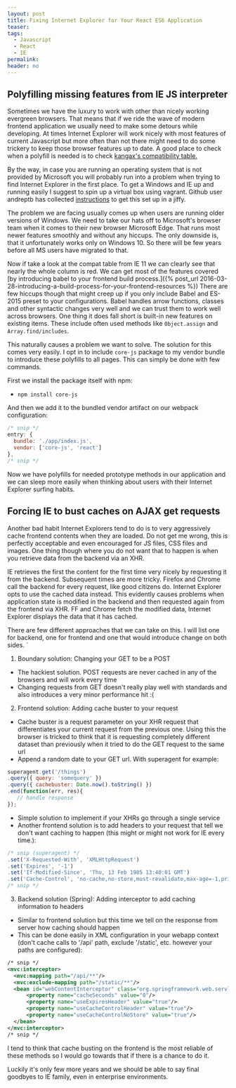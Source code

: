 ```yaml
---
layout: post
title: Fixing Internet Explorer for Your React ES6 Application
teaser:
tags:
  - Javascript
  - React
  - IE
permalink:
header: no
---
```


## Polyfilling missing features from IE JS interpreter

Sometimes we have the luxury to work with other than nicely working evergreen browsers. That means that if we ride the wave of modern frontend application we usually need to make some detours while developing. At times Internet Explorer will work nicely with most features of current Javascript but more often than not there might need to do some trickery to keep those browser features up to date. A good place to check when a polyfill is needed is to check [kangax's compatibility table.](https://kangax.github.io/compat-table/es6/)

By the way, in case you are running an operating system that is not provided by Microsoft you will probably run into a problem when trying to find Internet Explorer in the first place. To get a Windows and IE up and running easily I suggest to spin up a virtual box using vagrant. Github user andreptb has collected [instructions](https://gist.github.com/andreptb/57e388df5e881937e62a) to get this set up in a jiffy.

The problem we are facing usually comes up when users are running older versions of Windows. We need to take our hats off to Microsoft's browser team when it comes to their new browser Microsoft Edge. That runs most newer features smoothly and without any hiccups. The only downside is, that it unfortunately works only on Windows 10. So there will be few years before all MS users have migrated to that.

Now if take a look at the compat table from IE 11 we can clearly see that nearly the whole column is red. We can get most of the features covered [by introducing babel to your frontend build process.]({% post_url 2016-03-28-introducing-a-build-process-for-your-frontend-resources %}) There are few hiccups though that might creep up if you only include Babel and ES-2015 preset to your configurations. Babel handles arrow functions, classes and other syntactic changes very well and we can trust them to work well across browsers. One thing it does fall short is built-in new features on existing items. These include often used methods like `Object.assign` and `Array.find/includes`.

This naturally causes a problem we want to solve. The solution for this comes very easily. I opt in to include `core-js` package to my vendor bundle to introduce these polyfills to all pages. This can simply be done with few commands.

First we install the package itself with npm:
* `npm install core-js`

And then we add it to the bundled vendor artifact on our webpack configuration:

```javascript
/* snip */
entry: {
  bundle: './app/index.js',
  vendor: ['core-js', 'react']
},
/* snip */
```

Now we have polyfills for needed prototype methods in our application and we can sleep more easily when thinking about users with their Internet Explorer surfing habits.

## Forcing IE to bust caches on AJAX get requests

Another bad habit Internet Explorers tend to do is to very aggressively cache frontend contents when they are loaded. Do not get me wrong, this is perfectly acceptable and even encouraged for JS files, CSS files and images. One thing though where you do not want that to happen is when you retrieve data from the backend via an XHR.

IE retrieves the first the content for the first time very nicely by requesting it from the backend. Subsequent times are more tricky. Firefox and Chrome call the backend for every request, like good citizens do. Internet Explorer opts to use the cached data instead. This evidently causes problems when application state is modified in the backend and then requested again from the frontend via XHR. FF and Chrome fetch the modified data, Internet Explorer displays the data that it has cached.

There are few different approaches that we can take on this. I will list one for backend, one for frontend and one that would introduce change on both sides. `

1. Boundary solution: Changing your GET to be a POST
  * The hackiest solution. POST requests are never cached in any of the browsers and will work every time
  * Changing requests from GET doesn't really play well with standards and also introduces a very minor performance hit :(

2. Frontend solution: Adding cache buster to your request
  * Cache buster is a request parameter on your XHR request that differentiates your current request from the previous one. Using this the browser is tricked to think that it is requesting completely different dataset than previously when it tried to do the GET request to the same url
  * Append a random date to your GET url. With superagent for example:

```javascript
superagent.get('/things')
.query({ query: 'somequery' })
.query({ cachebuster: Date.now().toString() })
.end(function(err, res){
   // handle response
});
```

  * Simple solution to implement if your XHRs go through a single service
  * Another frontend solution is to add headers to your request that tell we don't want caching to happen (this might or might not work for IE every time.):

```javascript
/* snip (superagent) */
.set('X-Requested-With', 'XMLHttpRequest')
.set('Expires', '-1')
.set('If-Modified-Since', 'Thu, 13 Feb 1985 13:40:01 GMT')
.set('Cache-Control', 'no-cache,no-store,must-revalidate,max-age=-1,private')
/* snip */
```

3. Backend solution (Spring): Adding interceptor to add caching information to headers
  * Similar to frontend solution but this time we tell on the response from server how caching should happen
  * This can be done easily in XML configuration in your webapp context (don't cache calls to '/api' path, exclude '/static', etc. however your paths are configured):

```xml
/* snip */
<mvc:interceptor>
  <mvc:mapping path="/api/**"/>
  <mvc:exclude-mapping path="/static/**"/>
  <bean id="webContentInterceptor" class="org.springframework.web.servlet.mvc.WebContentInterceptor">
      <property name="cacheSeconds" value="0"/>
      <property name="useExpiresHeader" value="true"/>
      <property name="useCacheControlHeader" value="true"/>
      <property name="useCacheControlNoStore" value="true"/>
  </bean>
</mvc:interceptor>
/* snip */
```

I tend to think that cache busting on the frontend is the most reliable of these methods so I would go towards that if there is a chance to do it.

Luckily it's only few more years and we should be able to say final goodbyes to IE family, even in enterprise environments.
